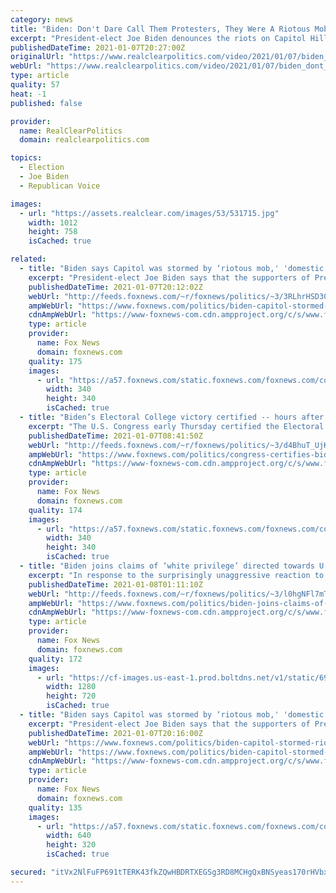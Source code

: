 ```yaml
---
category: news
title: "Biden: Don't Dare Call Them Protesters, They Were A Riotous Mob And Domestic Terrorists"
excerpt: "President-elect Joe Biden denounces the riots on Capitol Hill on Wednesday at an event introducing Merrick Garland as his nominee for Attorney General. PRESIDENT-ELECT JOE BIDEN: I know you're all going to have a lot of questions,"
publishedDateTime: 2021-01-07T20:27:00Z
originalUrl: "https://www.realclearpolitics.com/video/2021/01/07/biden_dont_dare_call_them_protesters_they_were_a_riotous_mob_and_domestic_terrorists.html"
webUrl: "https://www.realclearpolitics.com/video/2021/01/07/biden_dont_dare_call_them_protesters_they_were_a_riotous_mob_and_domestic_terrorists.html"
type: article
quality: 57
heat: -1
published: false

provider:
  name: RealClearPolitics
  domain: realclearpolitics.com

topics:
  - Election
  - Joe Biden
  - Republican Voice

images:
  - url: "https://assets.realclear.com/images/53/531715.jpg"
    width: 1012
    height: 758
    isCached: true

related:
  - title: "Biden says Capitol was stormed by ‘riotous mob,' 'domestic terrorists’"
    excerpt: "President-elect Joe Biden says that the supporters of President Trump who attacked the Capitol on Wednesday were “a riotous mob” and “domestic terrorists.”"
    publishedDateTime: 2021-01-07T20:12:02Z
    webUrl: "http://feeds.foxnews.com/~r/foxnews/politics/~3/3RLhrHSD30c/biden-capitol-stormed-riotous-mob-domestic-terrorists"
    ampWebUrl: "https://www.foxnews.com/politics/biden-capitol-stormed-riotous-mob-domestic-terrorists.amp"
    cdnAmpWebUrl: "https://www-foxnews-com.cdn.ampproject.org/c/s/www.foxnews.com/politics/biden-capitol-stormed-riotous-mob-domestic-terrorists.amp"
    type: article
    provider:
      name: Fox News
      domain: foxnews.com
    quality: 175
    images:
      - url: "https://a57.foxnews.com/static.foxnews.com/foxnews.com/content/uploads/2019/03/340/340/PaulSteinhauser.jpg?ve=1&tl=1"
        width: 340
        height: 340
        isCached: true
  - title: "Biden’s Electoral College victory certified -- hours after Capitol chaos"
    excerpt: "The U.S. Congress early Thursday certified the Electoral College vote that gave Democrat Joe Biden his presidential victory -- after a day in Washington that was marred by pro-Trump protesters storming the U.S. Capitol."
    publishedDateTime: 2021-01-07T08:41:50Z
    webUrl: "http://feeds.foxnews.com/~r/foxnews/politics/~3/d4BhuT_UjKU/congress-certifies-bidens-electoral-college-victory-after-day-of-chaos-at-capitol"
    ampWebUrl: "https://www.foxnews.com/politics/congress-certifies-bidens-electoral-college-victory-after-day-of-chaos-at-capitol.amp"
    cdnAmpWebUrl: "https://www-foxnews-com.cdn.ampproject.org/c/s/www.foxnews.com/politics/congress-certifies-bidens-electoral-college-victory-after-day-of-chaos-at-capitol.amp"
    type: article
    provider:
      name: Fox News
      domain: foxnews.com
    quality: 174
    images:
      - url: "https://a57.foxnews.com/static.foxnews.com/foxnews.com/content/uploads/2018/09/340/340/demarche.jpg?ve=1&tl=1"
        width: 340
        height: 340
        isCached: true
  - title: "Biden joins claims of ‘white privilege’ directed towards U.S. Capitol rioters"
    excerpt: "In response to the surprisingly unaggressive reaction to pro-Trump supporters mobbing the U.S. Capitol on bWednesday, President-elect Joe Biden joined lawmakers in questioning whether the reaction would have been the same had the rioters been Black Lives Matter demonstrators."
    publishedDateTime: 2021-01-08T01:11:10Z
    webUrl: "http://feeds.foxnews.com/~r/foxnews/politics/~3/l0hgNFl7mTM/biden-joins-claims-of-white-privilege-directed-towards-u-s-capitol-rioters"
    ampWebUrl: "https://www.foxnews.com/politics/biden-joins-claims-of-white-privilege-directed-towards-u-s-capitol-rioters.amp"
    cdnAmpWebUrl: "https://www-foxnews-com.cdn.ampproject.org/c/s/www.foxnews.com/politics/biden-joins-claims-of-white-privilege-directed-towards-u-s-capitol-rioters.amp"
    type: article
    provider:
      name: Fox News
      domain: foxnews.com
    quality: 172
    images:
      - url: "https://cf-images.us-east-1.prod.boltdns.net/v1/static/694940094001/e1983e09-3cb7-4c5b-9df2-9194e77caca0/b2982378-fec2-4b3a-8528-b14e4db9cf92/1280x720/match/image.jpg"
        width: 1280
        height: 720
        isCached: true
  - title: "Biden says Capitol was stormed by ‘riotous mob,' 'domestic terrorists’"
    excerpt: "President-elect Joe Biden says that the supporters of President Trump who attacked the Capitol on Wednesday were “a riotous mob” and “domestic terrorists.”"
    publishedDateTime: 2021-01-07T20:16:00Z
    webUrl: "https://www.foxnews.com/politics/biden-capitol-stormed-riotous-mob-domestic-terrorists"
    ampWebUrl: "https://www.foxnews.com/politics/biden-capitol-stormed-riotous-mob-domestic-terrorists.amp"
    cdnAmpWebUrl: "https://www-foxnews-com.cdn.ampproject.org/c/s/www.foxnews.com/politics/biden-capitol-stormed-riotous-mob-domestic-terrorists.amp"
    type: article
    provider:
      name: Fox News
      domain: foxnews.com
    quality: 135
    images:
      - url: "https://a57.foxnews.com/static.foxnews.com/foxnews.com/content/uploads/2021/01/640/320/AP21006854495058.jpg?ve=1&tl=1"
        width: 640
        height: 320
        isCached: true

secured: "itVx2NlFuFP691tTERK43fkZQwHBDRTXEGSg3RD8MCHgQxBNSyeas170rHVbxyJdwgXI95/6co51odjZT6genIJ0xweiqRdouqE9uRMhTV+6WemATo4G/IvImE6zBYCH1mOTnGoOvhaRgWL5eRdvjXVpCFjJbhQSGjFIzJAqbHJU3UM8wjNMdVv804/pRSwxjWWVYA+8Ssauzrtk8mppOcnAGtlqjVjOWmwrwQkbzJgaT6S488etzzqzHHG+GeK3c8nnzx53H+AL0y7q9tSsxgFT5zUy4hp/gDsG2dXIuiA/bPQOoUQHSAWcqriHgy6YemLWANP41YsAIJnuScXtq5oHbZQGO28ZA6CqxoJiZoA=;y6gra7uXqEyI6NMbY5mFLQ=="
---
```


